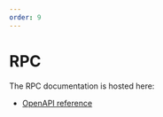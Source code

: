 ```yaml
---
order: 9
---
```


# RPC

The RPC documentation is hosted here:

- [OpenAPI reference](../rpc)

<!--
NOTE: The OpenAPI reference (../rpc) is injected into the documentation during
the CometBFT docs build process. See https://github.com/depinnetwork/por-consensus-docs/
for details.
-->
